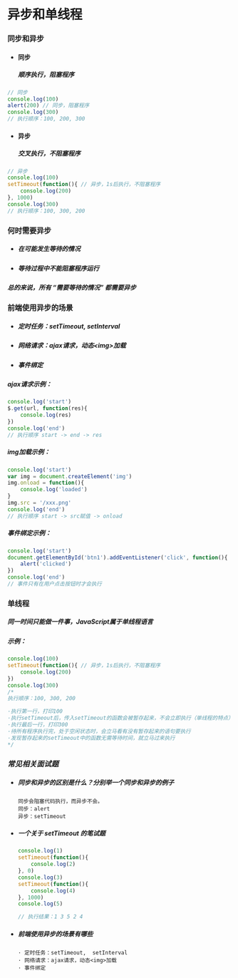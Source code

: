 # 异步和单线程

### 同步和异步

- #### 同步

  ##### 	顺序执行，阻塞程序

```javascript
// 同步
console.log(100)
alert(200) // 同步，阻塞程序
console.log(300)
// 执行顺序：100, 200, 300
```

- #### 异步

  ##### 	交叉执行，不阻塞程序

```javascript
// 异步
console.log(100)
setTimeout(function(){ // 异步，1s后执行，不阻塞程序
	console.log(200)
}, 1000)
console.log(300)
// 执行顺序：100, 300, 200
```



### 何时需要异步

- ##### 在可能发生等待的情况

- ##### 等待过程中不能阻塞程序运行

##### 总的来说，所有 “需要等待的情况” 都需要异步



### 前端使用异步的场景

- ##### 定时任务：setTimeout,  setInterval

- ##### 网络请求：ajax请求，动态\<img>加载

- ##### 事件绑定

##### ajax请求示例：

```javascript
console.log('start')
$.get(url, function(res){
	console.log(res)
})
console.log('end')
// 执行顺序 start -> end -> res
```

##### img加载示例：

```javascript
console.log('start')
var img = document.createElement('img')
img.onload = function(){
	console.log('loaded')
}
img.src = '/xxx.png'
console.log('end')
// 执行顺序 start -> src赋值 -> onload
```

##### 事件绑定示例：

```javascript
console.log('start')
document.getElementById('btn1').addEventListener('click', function(){
    alert('clicked')
})
console.log('end')
// 事件只有在用户点击按钮时才会执行
```



### 单线程

##### 	同一时间只能做一件事，JavaScript属于单线程语言

##### 示例：

```JavaScript
console.log(100)
setTimeout(function(){ // 异步，1s后执行，不阻塞程序
	console.log(200)
})
console.log(300)
/*
执行顺序：100, 300, 200

·执行第一行，打印100
·执行setTimeout后，传入setTimeout的函数会被暂存起来，不会立即执行（单线程的特点）
·执行最后一行，打印300
·待所有程序执行完，处于空闲状态时，会立马看有没有暂存起来的语句要执行
·发现暂存起来的setTimeout中的函数无需等待时间，就立马过来执行
*/
```



### *常见相关面试题*

- ##### 同步和异步的区别是什么？分别举一个同步和异步的例子

  ```
  同步会阻塞代码执行，而异步不会。
  同步：alert
  异步：setTimeout
  ```

- ##### 一个关于 setTimeout 的笔试题

  ```javascript
  console.log(1)
  setTimeout(function(){
      console.log(2)
  }, 0)
  console.log(3)
  setTimeout(function(){
      console.log(4)
  }, 1000)
  console.log(5)
  
  // 执行结果：1 3 5 2 4
  ```

- ##### 前端使用异步的场景有哪些

  ```
  · 定时任务：setTimeout,  setInterval
  · 网络请求：ajax请求，动态<img>加载
  · 事件绑定
  ```

